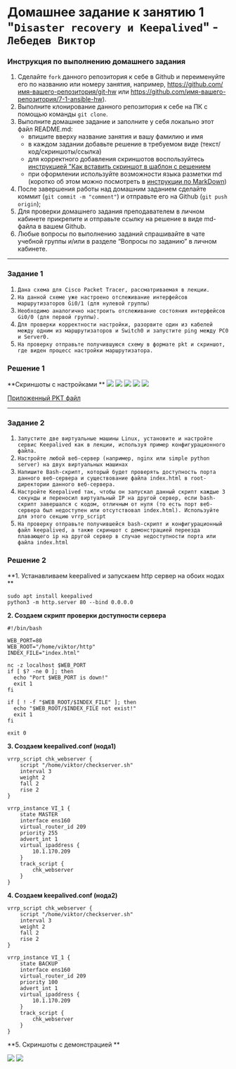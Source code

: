 # Домашнее задание к занятию 1 "`Disaster recovery и Keepalived`" - `Лебедев Виктор`


### Инструкция по выполнению домашнего задания

   1. Сделайте `fork` данного репозитория к себе в Github и переименуйте его по названию или номеру занятия, например, https://github.com/имя-вашего-репозитория/git-hw или  https://github.com/имя-вашего-репозитория/7-1-ansible-hw).
   2. Выполните клонирование данного репозитория к себе на ПК с помощью команды `git clone`.
   3. Выполните домашнее задание и заполните у себя локально этот файл README.md:
      - впишите вверху название занятия и вашу фамилию и имя
      - в каждом задании добавьте решение в требуемом виде (текст/код/скриншоты/ссылка)
      - для корректного добавления скриншотов воспользуйтесь [инструкцией "Как вставить скриншот в шаблон с решением](https://github.com/netology-code/sys-pattern-homework/blob/main/screen-instruction.md)
      - при оформлении используйте возможности языка разметки md (коротко об этом можно посмотреть в [инструкции  по MarkDown](https://github.com/netology-code/sys-pattern-homework/blob/main/md-instruction.md))
   4. После завершения работы над домашним заданием сделайте коммит (`git commit -m "comment"`) и отправьте его на Github (`git push origin`);
   5. Для проверки домашнего задания преподавателем в личном кабинете прикрепите и отправьте ссылку на решение в виде md-файла в вашем Github.
   6. Любые вопросы по выполнению заданий спрашивайте в чате учебной группы и/или в разделе “Вопросы по заданию” в личном кабинете.

---

### Задание 1

1. `Дана схема для Cisco Packet Tracer, рассматриваемая в лекции.`
2. `На данной схеме уже настроено отслеживание интерфейсов маршрутизаторов Gi0/1 (для нулевой группы)`
3. `Необходимо аналогично настроить отслеживание состояния интерфейсов Gi0/0 (для первой группы).`
4. `Для проверки корректности настройки, разорвите один из кабелей между одним из маршрутизаторов и Switch0 и запустите ping между PC0 и Server0.`
4. `На проверку отправьте получившуюся схему в формате pkt и скриншот, где виден процесс настройки маршрутизатора.`

### Решение 1

**Скриншоты с настройками **
<img src="img/img1.jpg">
<img src="img/img2.jpg">
<img src="img/img3.jpg">
<img src="img/img4.jpg">
<img src="img/img5.jpg">

<a href="hsrp_advanced.pkt">Приложенный PKT файл</a>

---

### Задание 2

1. `Запустите две виртуальные машины Linux, установите и настройте сервис Keepalived как в лекции, используя пример конфигурационного файла.`
2. `Настройте любой веб-сервер (например, nginx или simple python server) на двух виртуальных машинах`
3. `Напишите Bash-скрипт, который будет проверять доступность порта данного веб-сервера и существование файла index.html в root-директории данного веб-сервера.`
4. `Настройте Keepalived так, чтобы он запускал данный скрипт каждые 3 секунды и переносил виртуальный IP на другой сервер, если bash-скрипт завершался с кодом, отличным от нуля (то есть порт веб-сервера был недоступен или отсутствовал index.html). Используйте для этого секцию vrrp_script`
5. `На проверку отправьте получившейся bash-скрипт и конфигурационный файл keepalived, а также скриншот с демонстрацией переезда плавающего ip на другой сервер в случае недоступности порта или файла index.html`

### Решение 2
**1. Устанавливаем keepalived и запускаем http сервер на обоих нодах **
```
sudo apt install keepalived
python3 -m http.server 80 --bind 0.0.0.0

```
**2. Создаем скрипт проверки доступности сервера**
```
#!/bin/bash

WEB_PORT=80
WEB_ROOT="/home/viktor/http"
INDEX_FILE="index.html"

nc -z localhost $WEB_PORT
if [ $? -ne 0 ]; then
  echo "Port $WEB_PORT is down!"
  exit 1
fi

if [ ! -f "$WEB_ROOT/$INDEX_FILE" ]; then
  echo "$WEB_ROOT/$INDEX_FILE not exist!"
  exit 1
fi

exit 0
```
**3. Создаем keepalived.conf (нода1)**
```
vrrp_script chk_webserver {
    script "/home/viktor/checkserver.sh"
    interval 3
    weight 2
    fall 2
    rise 2
}

vrrp_instance VI_1 {
    state MASTER
    interface ens160 
    virtual_router_id 209
    priority 255
    advert_int 1
    virtual_ipaddress {
        10.1.170.209
    }
    track_script {
        chk_webserver
    }
}
```
**4. Создаем keepalived.conf (нода2)**
```
vrrp_script chk_webserver {
    script "/home/viktor/checkserver.sh"
    interval 3
    weight 2
    fall 2
    rise 2
}

vrrp_instance VI_1 {
    state BACKUP
    interface ens160
    virtual_router_id 209
    priority 100
    advert_int 1
    virtual_ipaddress {
        10.1.170.209
    }
    track_script {
        chk_webserver
    }
}
```
**5. Скриншоты с демонстрацией **


<img src="img/img6.jpg">
<img src="img/img7.jpg">

